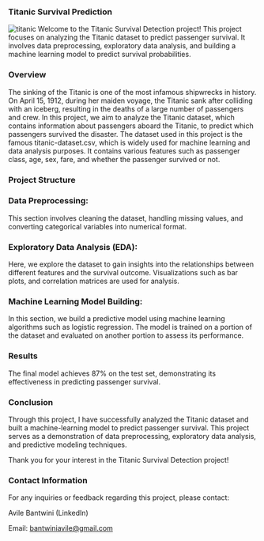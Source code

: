 ### Titanic Survival Prediction
![titanic](https://github.com/Bantwini/CODESOFT/assets/125835231/cb602b83-d4b6-4a7d-8471-2b5cfe0b8ea3)
Welcome to the Titanic Survival Detection project! This project focuses on analyzing the Titanic dataset to predict passenger survival. It involves data preprocessing, exploratory data analysis, and building a machine learning model to predict survival probabilities.



### Overview


The sinking of the Titanic is one of the most infamous shipwrecks in history. On April 15, 1912, during her maiden voyage, the Titanic sank after colliding with an iceberg, resulting in the deaths of a large number of passengers and crew. In this project, we aim to analyze the Titanic dataset, which contains information about passengers aboard the Titanic, to predict which passengers survived the disaster.
The dataset used in this project is the famous titanic-dataset.csv, which is widely used for machine learning and data analysis purposes. It contains various features such as passenger class, age, sex, fare, and whether the passenger survived or not.


### Project Structure


### Data Preprocessing:
This section involves cleaning the dataset, handling missing values, and converting categorical variables into numerical format.

### Exploratory Data Analysis (EDA):
Here, we explore the dataset to gain insights into the relationships between different features and the survival outcome. Visualizations such as bar plots, and correlation matrices are used for analysis.

### Machine Learning Model Building:
In this section, we build a predictive model using machine learning algorithms such as logistic regression. The model is trained on a portion of the dataset and evaluated on another portion to assess its performance.


### Results


The final model achieves 87% on the test set, demonstrating its effectiveness in predicting passenger survival.


### Conclusion


Through this project, I have successfully analyzed the Titanic dataset and built a machine-learning model to predict passenger survival. This project serves as a demonstration of data preprocessing, exploratory data analysis, and predictive modeling techniques.


Thank you for your interest in the Titanic Survival Detection project!


### Contact Information
For any inquiries or feedback regarding this project, please contact:

Avile Bantwini (LinkedIn)

Email: bantwiniavile@gmail.com
